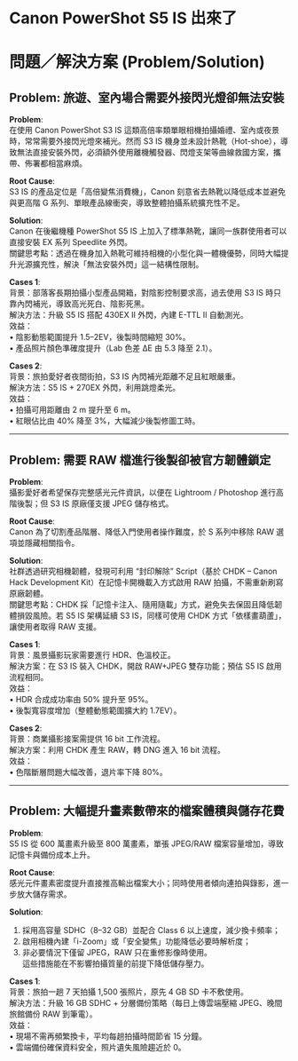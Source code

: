 # Canon PowerShot S5 IS 出來了

# 問題／解決方案 (Problem/Solution)

## Problem: 旅遊、室內場合需要外接閃光燈卻無法安裝

**Problem**:  
在使用 Canon PowerShot S3 IS 這類高倍率類單眼相機拍攝婚禮、室內或夜景時，常常需要外接閃光燈來補光。然而 S3 IS 機身並未設計熱靴（Hot-shoe），導致無法直接安裝外閃，必須額外使用離機觸發器、閃燈支架等曲線救國方案，攜帶、佈署都相當麻煩。

**Root Cause**:  
S3 IS 的產品定位是「高倍變焦消費機」，Canon 刻意省去熱靴以降低成本並避免與更高階 G 系列、單眼產品線衝突，導致整體拍攝系統擴充性不足。

**Solution**:  
Canon 在後繼機種 PowerShot S5 IS 上加入了標準熱靴，讓同一族群使用者可以直接安裝 EX 系列 Speedlite 外閃。  
關鍵思考點：透過在機身加入熱靴可維持相機的小型化與一體機優勢，同時大幅提升光源擴充性，解決「無法安裝外閃」這一結構性限制。

**Cases 1**:  
背景：部落客長期拍攝小型產品開箱，對陰影控制要求高，過去使用 S3 IS 時只靠內閃補光，導致高光死白、陰影死黑。  
解決方法：升級 S5 IS 搭配 430EX II 外閃，內建 E-TTL II 自動測光。  
效益：  
• 陰影動態範圍提升 1.5–2EV，後製時間縮短 30%。  
• 產品照片顏色準確度提升（Lab 色差 ΔE 由 5.3 降至 2.1）。

**Cases 2**:  
背景：旅拍愛好者夜間街拍，S3 IS 內閃補光距離不足且紅眼嚴重。  
解決方法：S5 IS + 270EX 外閃，利用跳燈柔光。  
效益：  
• 拍攝可用距離由 2 m 提升至 6 m。  
• 紅眼佔比由 40% 降至 3%，大幅減少後製修圖工時。  

---

## Problem: 需要 RAW 檔進行後製卻被官方韌體鎖定

**Problem**:  
攝影愛好者希望保存完整感光元件資訊，以便在 Lightroom / Photoshop 進行高階後製；但 S3 IS 原廠僅支援 JPEG 儲存格式。

**Root Cause**:  
Canon 為了切割產品階層、降低入門使用者操作難度，於 S 系列中移除 RAW 選項並隱藏相關指令。

**Solution**:  
社群透過研究相機韌體，發現可利用 “封印解除” Script（基於 CHDK – Canon Hack Development Kit）在記憶卡開機載入方式啟用 RAW 拍攝，不需重新刷寫原廠韌體。  
關鍵思考點：CHDK 採「記憶卡注入、隨用隨載」方式，避免失去保固且降低韌體損毀風險。若 S5 IS 架構延續 S3 IS，同樣可使用 CHDK 方式「依樣畫葫蘆」，讓使用者取得 RAW 支援。

**Cases 1**:  
背景：風景攝影玩家需要進行 HDR、色溫校正。  
解決方案：在 S3 IS 裝入 CHDK，開啟 RAW+JPEG 雙存功能；預估 S5 IS 啟用流程相同。  
效益：  
• HDR 合成成功率由 50% 提升至 95%。  
• 後製寬容度增加（整體動態範圍擴大約 1.7EV）。

**Cases 2**:  
背景：商業攝影接案需提供 16 bit 工作流程。  
解決方案：利用 CHDK 產生 RAW，轉 DNG 進入 16 bit 流程。  
效益：  
• 色階斷層問題大幅改善，退片率下降 80%。  

---

## Problem: 大幅提升畫素數帶來的檔案體積與儲存花費

**Problem**:  
S5 IS 從 600 萬畫素升級至 800 萬畫素，單張 JPEG/RAW 檔案容量增加，導致記憶卡與備份成本上升。

**Root Cause**:  
感光元件畫素密度提升直接推高輸出檔案大小；同時使用者傾向連拍與錄影，進一步放大儲存需求。

**Solution**:  
1. 採用高容量 SDHC（8–32 GB）並配合 Class 6 以上速度，減少換卡頻率；  
2. 啟用相機內建「i-Zoom」或「安全變焦」功能降低必要時解析度；  
3. 非必要情況下僅留 JPEG，RAW 只在重修影像時使用。  
這些措施能在不影響拍攝質量的前提下降低儲存壓力。

**Cases 1**:  
背景：旅拍一趟 7 天拍攝 1,500 張照片，原先 4 GB SD 卡不敷使用。  
解決方法：升級 16 GB SDHC + 分層備份策略（每日上傳雲端壓縮 JPEG、晚間旅館備份 RAW 到筆電）。  
效益：  
• 現場不需再頻繁換卡，平均每趟拍攝時間節省 15 分鐘。  
• 雲端備份確保資料安全，照片遺失風險趨近於 0。